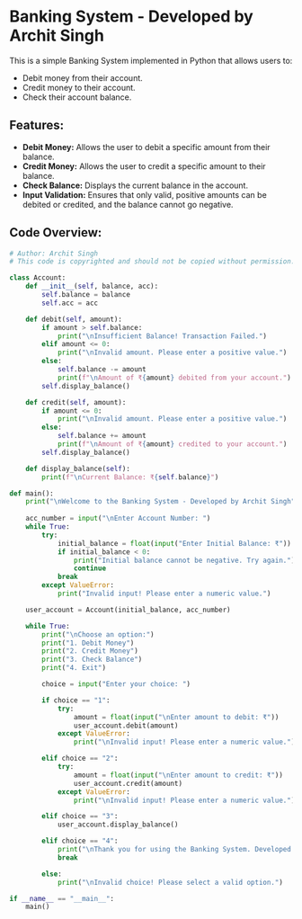 # Banking System - Developed by Archit Singh

This is a simple Banking System implemented in Python that allows users to:

- Debit money from their account.
- Credit money to their account.
- Check their account balance.

## Features:

- **Debit Money:** Allows the user to debit a specific amount from their balance.
- **Credit Money:** Allows the user to credit a specific amount to their balance.
- **Check Balance:** Displays the current balance in the account.
- **Input Validation:** Ensures that only valid, positive amounts can be debited or credited, and the balance cannot go negative.

## Code Overview:

```python
# Author: Archit Singh
# This code is copyrighted and should not be copied without permission.

class Account:
    def __init__(self, balance, acc):
        self.balance = balance
        self.acc = acc

    def debit(self, amount):
        if amount > self.balance:
            print("\nInsufficient Balance! Transaction Failed.")
        elif amount <= 0:
            print("\nInvalid amount. Please enter a positive value.")
        else:
            self.balance -= amount
            print(f"\nAmount of ₹{amount} debited from your account.")
        self.display_balance()

    def credit(self, amount):
        if amount <= 0:
            print("\nInvalid amount. Please enter a positive value.")
        else:
            self.balance += amount
            print(f"\nAmount of ₹{amount} credited to your account.")
        self.display_balance()

    def display_balance(self):
        print(f"\nCurrent Balance: ₹{self.balance}")

def main():
    print("\nWelcome to the Banking System - Developed by Archit Singh")
    
    acc_number = input("\nEnter Account Number: ")
    while True:
        try:
            initial_balance = float(input("Enter Initial Balance: ₹"))
            if initial_balance < 0:
                print("Initial balance cannot be negative. Try again.")
                continue
            break
        except ValueError:
            print("Invalid input! Please enter a numeric value.")

    user_account = Account(initial_balance, acc_number)

    while True:
        print("\nChoose an option:")
        print("1. Debit Money")
        print("2. Credit Money")
        print("3. Check Balance")
        print("4. Exit")

        choice = input("Enter your choice: ")

        if choice == "1":
            try:
                amount = float(input("\nEnter amount to debit: ₹"))
                user_account.debit(amount)
            except ValueError:
                print("\nInvalid input! Please enter a numeric value.")

        elif choice == "2":
            try:
                amount = float(input("\nEnter amount to credit: ₹"))
                user_account.credit(amount)
            except ValueError:
                print("\nInvalid input! Please enter a numeric value.")

        elif choice == "3":
            user_account.display_balance()

        elif choice == "4":
            print("\nThank you for using the Banking System. Developed by Archit Singh.")
            break

        else:
            print("\nInvalid choice! Please select a valid option.")

if __name__ == "__main__":
    main()
